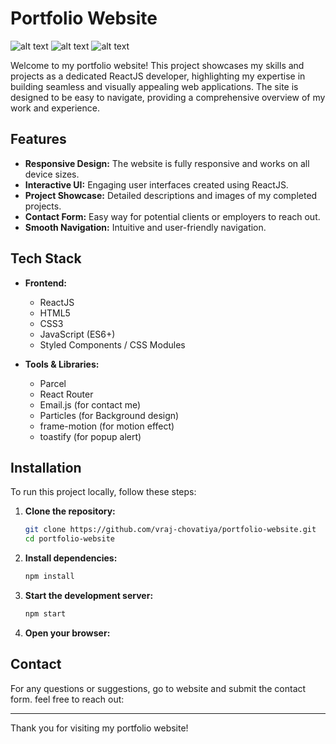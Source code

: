 # Portfolio Website

<!-- ![Portfolio Banner]("https://i.imgur.com/vTUrDak.png") -->
![alt text](https://i.imgur.com/xNtQUht.png)
![alt text](https://i.imgur.com/vTUrDak.png)
![alt text](https://i.imgur.com/GuJ5x40.png)

Welcome to my portfolio website! This project showcases my skills and projects as a dedicated ReactJS developer, highlighting my expertise in building seamless and visually appealing web applications. The site is designed to be easy to navigate, providing a comprehensive overview of my work and experience.

## Features

- **Responsive Design:** The website is fully responsive and works on all device sizes.
- **Interactive UI:** Engaging user interfaces created using ReactJS.
- **Project Showcase:** Detailed descriptions and images of my completed projects.
- **Contact Form:** Easy way for potential clients or employers to reach out.
- **Smooth Navigation:** Intuitive and user-friendly navigation.

## Tech Stack

- **Frontend:**
  - ReactJS
  - HTML5
  - CSS3
  - JavaScript (ES6+)
  - Styled Components / CSS Modules

- **Tools & Libraries:**
  - Parcel
  - React Router
  - Email.js (for contact me)
  - Particles (for Background design)
  - frame-motion (for motion effect)
  - toastify (for popup alert)

## Installation

To run this project locally, follow these steps:

1. **Clone the repository:**
    ```sh
    git clone https://github.com/vraj-chovatiya/portfolio-website.git
    cd portfolio-website
    ```

2. **Install dependencies:**
    ```sh
    npm install
    ```

3. **Start the development server:**
    ```sh
    npm start
    ```

4. **Open your browser:**
    <!-- Go to [http://localhost:1234](http://localhost:1234) to view the website. -->

## Contact

For any questions or suggestions, go to website and submit the contact form. feel free to reach out:

---

Thank you for visiting my portfolio website!
